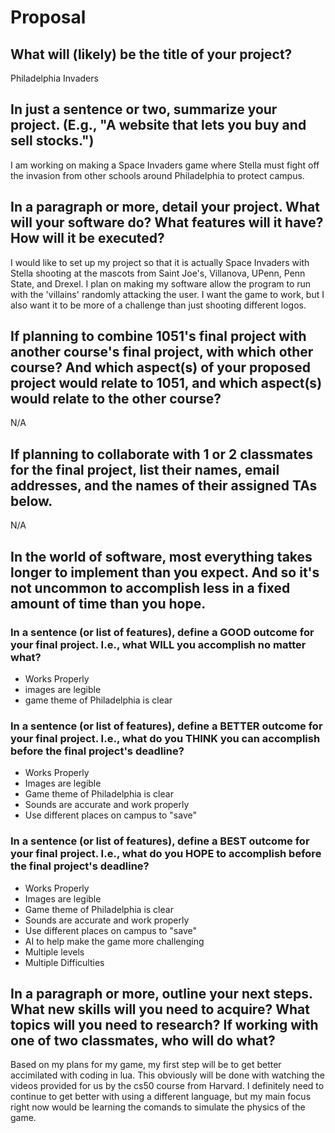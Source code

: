 # Proposal

## What will (likely) be the title of your project?

Philadelphia Invaders

## In just a sentence or two, summarize your project. (E.g., "A website that lets you buy and sell stocks.")

I am working on making a Space Invaders game where Stella must fight off the invasion from other schools around Philadelphia to protect campus.

## In a paragraph or more, detail your project. What will your software do? What features will it have? How will it be executed?

I would like to set up my project so that it is actually Space Invaders with Stella shooting at the mascots from Saint Joe's, Villanova, UPenn, Penn State, and Drexel. I plan on making my software allow the program to run with the 'villains' randomly attacking the user. I want the game to work, but I also want it to be more of a challenge than just shooting different logos. 

## If planning to combine 1051's final project with another course's final project, with which other course? And which aspect(s) of your proposed project would relate to 1051, and which aspect(s) would relate to the other course?

N/A

## If planning to collaborate with 1 or 2 classmates for the final project, list their names, email addresses, and the names of their assigned TAs below.

N/A

## In the world of software, most everything takes longer to implement than you expect. And so it's not uncommon to accomplish less in a fixed amount of time than you hope.

### In a sentence (or list of features), define a GOOD outcome for your final project. I.e., what WILL you accomplish no matter what?

+ Works Properly
+ images are legible
+ game theme of Philadelphia is clear

### In a sentence (or list of features), define a BETTER outcome for your final project. I.e., what do you THINK you can accomplish before the final project's deadline?

+ Works Properly
+ Images are legible
+ Game theme of Philadelphia is clear
+ Sounds are accurate and work properly
+ Use different places on campus to "save"

### In a sentence (or list of features), define a BEST outcome for your final project. I.e., what do you HOPE to accomplish before the final project's deadline?

+ Works Properly
+ Images are legible
+ Game theme of Philadelphia is clear
+ Sounds are accurate and work properly
+ Use different places on campus to "save"
+ AI to help make the game more challenging
+ Multiple levels
+ Multiple Difficulties


## In a paragraph or more, outline your next steps. What new skills will you need to acquire? What topics will you need to research? If working with one of two classmates, who will do what?

Based on my plans for my game, my first step will be to get better accimilated with coding in lua. This obviously will be done with watching the videos provided for us by the cs50 course from Harvard. I definitely need to continue to get better with using a different language, but my main focus right now would be learning the comands to simulate the physics of the game. 
